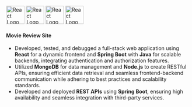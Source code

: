 <p><img src="https://cdn.iconscout.com/icon/free/png-256/free-react-logo-icon-download-in-svg-png-gif-file-formats--company-brand-world-logos-vol-4-pack-icons-282599.png?f=webp&w=256" alt="React Logo" width="50" height="50">
  <img src="https://img.icons8.com/?size=512&id=90519&format=png" alt="React Logo" width="50" height="50">
  <img src="https://dev.java/assets/images/java-logo-vert-blk.png" alt="React Logo" width="50" height="50">
  <img src="https://www.nuget.org/profiles/MongoDB/avatar?imageSize=512" alt="React Logo" width="50" height="50">
</p>

<h4>Movie Review Site</h4>
<ul>
  <li>Developed, tested, and debugged a full-stack web application using <strong>React</strong> for a dynamic frontend and <strong>Spring Boot</strong> with <strong>Java</strong> for scalable backends, integrating authentication and authorization features.</li>
  <li>Utilized <strong>MongoDB</strong> for data management and <strong>Node.js</strong> to create RESTful APIs, ensuring efficient data retrieval and seamless frontend-backend communication while adhering to best practices and scalability standards.</li>
  <li>Developed and deployed <strong>REST APIs</strong> using <strong>Spring Boot</strong>, ensuring high availability and seamless integration with third-party services.</li>
</ul>


